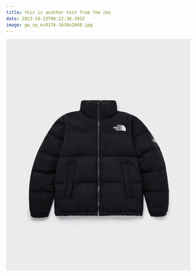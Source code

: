 ```yaml
---
title: this is another test from the cms
date: 2023-10-23T06:22:38.392Z
image: gw_sp_ec0176-1638x2048.jpg
---
```

![](gw_sp_ec0176-1638x2048.jpg)
